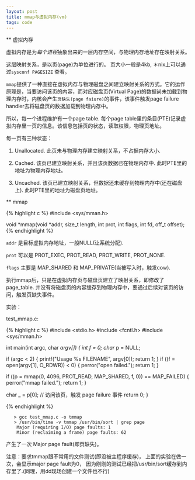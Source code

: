 ```yaml
---
layout: post
title: mmap与虚拟内存(vm)
tags: code
---
```


** 虚拟内存

虚拟内存是为*每个进程*抽象出来的一层内存空间，与物理内存地址存在映射关系。

这层映射关系，是以页(page)为单位进行的。 页大小一般是4kb, ＊nix上可以通过`sysconf PAGESIZE` 查看。

`mmap`提供了一种直接在虚拟内存与物理磁盘之间建立映射关系的方式。它的运作原理是，当要访问该页的内容，而对应磁盘页(Virtual Page)的数据尚未加载到物理内存时，内核会产生`页缺失(page faiure)`的事件，该事件触发page failure handler去将磁盘页的数据加载到物理内存中。

所以，每一个进程维护有一个page table. 每个page table里的条目(PTE)记录虚拟内存里一页的信息。该信息包括页的状态，读取权限，物理页地址。

每一页有三种状态：

1. Unallocated. 此页未与物理内存建立映射关系，不占据内存大小.

2. Cached. 该页已建立映射关系，并且该页数据已在物理内存中. 此时PTE里的地址为物理内存地址。

3. Uncached. 该页已建立映射关系，但数据还未缓存到物理内存中(还在磁盘上). 此时PTE里的地址为磁盘页地址。


** mmap


{% highlight c %}
 #include <sys/mman.h>

 void *mmap(void *addr, size_t length, int prot, int flags, int fd, off_t offset);
{% endhighlight %}

`addr` 是目标虚拟内存地址，一般NULL(让系统分配).

`prot` 可以是 PROT_EXEC, PROT_READ, PROT_WRITE, PROT_NONE.

`flags` 主要是 MAP_SHARED 和 MAP_PRIVATE(当被写入时，触发cow).


执行mmap后，只是在虚拟内存页与磁盘页建立了映射关系，即修改了page_table. 并没有将磁盘页的内容缓存到物理内存中，要通过后续对该页的访问，触发页缺失事件。

实验：

test_mmap.c:

{% highlight c %}
#include <stdio.h>
#include <fcntl.h>
#include <sys/mman.h>

int
main(int argc, char *argv[]) {
  int f = 0;
  char* p = NULL;

  if (argc < 2) {
    printf("Usage %s FILENAME", argv[0]);
    return 1;
  }
  if ((f = open(argv[1], O_RDWR)) < 0) {
    perror("open failed.");
    return 1;
  }

  if ((p = mmap(0, 4096, PROT_READ, MAP_SHARED, f, 0)) == MAP_FAILED) {
    perror("mmap failed.");
    return 1;
  }

  char _ = p[0];  // 访问该页，触发 page failure 事件
  return 0;
}

{% endhighlight %}

	   > gcc test_mmap.c -o tmmap
	   > /usr/bin/time -v tmmap /usr/bin/sort | grep page
	   	Major (requiring I/O) page faults: 1
	   	Minor (reclaiming a frame) page faults: 62


产生了一次 Major page fault(即页缺失)。

注意：要求tmmap跟不常用的文件测试(即没被主程序缓存)， 上面的实验在做一次，会显示major page fault为0， 因为刚刚的测试已经把/usr/bin/sort缓存到内存里了.(同理，用dd现场创建一个文件也不行)
